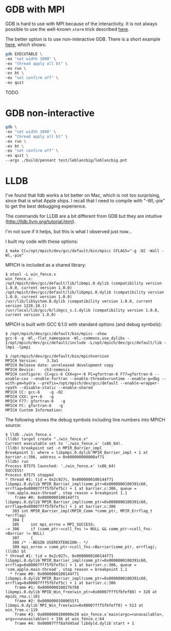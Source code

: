 # GDB with MPI

GDB is hard to use with MPI because of the interactivity.  It is not always possible to use the well-known `xterm` trick described [here](https://www.open-mpi.org/faq/?category=debugging).

The better option is to use non-interactive GDB.  There is a short example [here](http://matetelki.com/blog/?p=456), which shows:
```sh
gdb EXECUTABLE \
-ex "set width 1000" \
-ex "thread apply all bt" \
-ex run \
-ex bt \
-ex "set confirm off" \
-ex quit
```

TODO

# GDB non-interactive

```sh
gdb \
-ex "set width 1000" \
-ex "thread apply all bt" \
-ex run \
-ex bt \
-ex "set confirm off" \
-ex quit \
--args ./build/pennant test/leblancbig/leblancbig.pnt
```

# LLDB

I've found that lldb works a lot better on Mac, which is not too surprising, since that is what Apple ships.  I recall that I need to compile with "-Wl,-pie" to get the best debugging experience.

The commands for LLDB are a bit different from GDB but they are intuitive (http://lldb.llvm.org/tutorial.html).

I'm not sure if it helps, but this is what I observed just now...

I built my code with these options:
```
$ make CC=/opt/mpich/dev/gcc/default/bin/mpicc CFLAGS="-g -O2 -Wall -Wl,-pie"
```

MPICH is included as a shared library:
```
$ otool -L win_fence.x
win_fence.x:
/opt/mpich/dev/gcc/default/lib/libmpi.0.dylib (compatibility version 1.0.0, current version 1.0.0)
/opt/mpich/dev/gcc/default/lib/libpmpi.0.dylib (compatibility version 1.0.0, current version 1.0.0)
/usr/lib/libSystem.B.dylib (compatibility version 1.0.0, current version 1226.10.1)
/usr/local/lib/gcc/6/libgcc_s.1.dylib (compatibility version 1.0.0, current version 1.0.0)
```

MPICH is built with GCC 6.1.0 with standard options (and debug symbols):
```
$ /opt/mpich/dev/gcc/default/bin/mpicc -show
gcc-6 -g -Wl,-flat_namespace -Wl,-commons,use_dylibs -I/opt/mpich/dev/gcc/default/include -L/opt/mpich/dev/gcc/default/lib -lmpi -lpmpi
```

```
$ /opt/mpich/dev/gcc/default/bin/mpichversion
MPICH Version:    3.3a1
MPICH Release date: unreleased development copy
MPICH Device:    ch3:nemesis
MPICH configure: CC=gcc-6 CXX=g++-6 FC=gfortran-6 F77=gfortran-6 --enable-cxx --enable-fortran --enable-threads=runtime --enable-g=dbg --with-pm=hydra --prefix=/opt/mpich/dev/gcc/default --enable-wrapper-rpath --disable-static --enable-shared
MPICH CC: gcc-6    -g -O2
MPICH CXX: g++-6   -g
MPICH F77: gfortran-6   -g
MPICH FC: gfortran-6   -g
MPICH Custom Information:
```

The following shows the debug symbols including line numbers into MPICH source:
```
$ lldb ./win_fence.x
(lldb) target create "./win_fence.x"
Current executable set to './win_fence.x' (x86_64).
(lldb) breakpoint set -n MPIR_Barrier_impl
Breakpoint 1: where = libpmpi.0.dylib`MPIR_Barrier_impl + 1 at barrier.c:306, address = 0x000000000000af71
(lldb) run
Process 87575 launched: './win_fence.x' (x86_64)
SUCCESS!
Process 87575 stopped
* thread #1: tid = 0x2c927c, 0x0000000100144f71 libpmpi.0.dylib`MPIR_Barrier_impl(comm_ptr=0x0000000100391c60, errflag=0x00007fff5fbfef5c) + 1 at barrier.c:306, queue = 'com.apple.main-thread', stop reason = breakpoint 1.1
    frame #0: 0x0000000100144f71 libpmpi.0.dylib`MPIR_Barrier_impl(comm_ptr=0x0000000100391c60, errflag=0x00007fff5fbfef5c) + 1 at barrier.c:306
   303 int MPIR_Barrier_impl(MPIR_Comm *comm_ptr, MPIR_Errflag_t *errflag)
   304 {
   305     int mpi_errno = MPI_SUCCESS;
-> 306     if (comm_ptr->coll_fns != NULL && comm_ptr->coll_fns->Barrier != NULL)
   307     {
   308 /* --BEGIN USEREXTENSION-- */
   309 mpi_errno = comm_ptr->coll_fns->Barrier(comm_ptr, errflag);
(lldb) bt
* thread #1: tid = 0x2c927c, 0x0000000100144f71 libpmpi.0.dylib`MPIR_Barrier_impl(comm_ptr=0x0000000100391c60, errflag=0x00007fff5fbfef5c) + 1 at barrier.c:306, queue = 'com.apple.main-thread', stop reason = breakpoint 1.1
  * frame #0: 0x0000000100144f71 libpmpi.0.dylib`MPIR_Barrier_impl(comm_ptr=0x0000000100391c60, errflag=0x00007fff5fbfef5c) + 1 at barrier.c:306
    frame #1: 0x0000000100276788 libpmpi.0.dylib`MPID_Win_free(win_ptr=0x00007fff5fbfef88) + 328 at mpidi_rma.c:181
    frame #2: 0x00000001000655f1 libmpi.0.dylib`MPI_Win_free(win=0x00007fff5fbfeff0) + 513 at win_free.c:119
    frame #3: 0x0000000100000e20 win_fence.x`main(argc=<unavailable>, argv=<unavailable>) + 336 at win_fence.c:64
    frame #4: 0x00007fff8afd45ad libdyld.dylib`start + 1
```